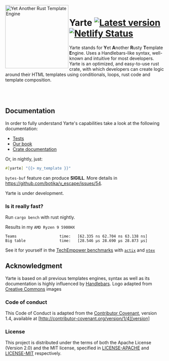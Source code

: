 <br/>

<a href="https://commons.wikimedia.org/wiki/File:Logo_yarte.png">
<img align="left" src="https://upload.wikimedia.org/wikipedia/commons/b/bb/Logo_yarte.png" alt="Yet Another Rust Template Engine" width="200" height="200">
</a>

# Yarte [![Latest version](https://img.shields.io/crates/v/yarte.svg)](https://crates.io/crates/yarte) [![Netlify Status](https://api.netlify.com/api/v1/badges/1ccce8b0-cb08-41b1-a781-f883a6cc7767/deploy-status)](https://app.netlify.com/sites/yarte/deploys)
Yarte stands for **Y**et **A**nother **R**usty **T**emplate **E**ngine. Uses a Handlebars-like syntax, 
well-known and intuitive for most developers. Yarte is an optimized, and easy-to-use 
rust crate, with which developers can create logic around their 
HTML templates using conditionals, loops, rust code and template composition. 

<br/>
<br/>


## Documentation
In order to  fully understand Yarte's capabilities take a look at the following documentation:
- [Tests](./yarte/tests)
- [Our book](https://yarte.netlify.com/)
- [Crate documentation](https://docs.rs/yarte/)

Or, in nightly, just:
```rust
#[yarte] "{{> my_template }}"
```
`bytes-buf` feature can produce **SIGILL**.
More details in https://github.com/botika/v_escape/issues/54.

Yarte is under development.

### Is it really fast?
Run `cargo bench` with rust nightly.

Results in my `AMD Ryzen 9 5900HX`
```
Teams                   time:   [62.335 ns 62.704 ns 63.138 ns]
Big table               time:   [28.546 µs 28.690 µs 28.873 µs]
```

See it for yourself in the [TechEmpower benchmarks][bench] with [`actix`][actix] and [`ntex`][ntex]

## Acknowledgment
Yarte is based on all previous templates engines, syntax as well as its documentation 
is highly influenced by [Handlebars][handlebars]. 
Logo adapted from [Creative Commons][commons] images

[bench]: https://tfb-status.techempower.com/
[handlebars]: https://handlebarsjs.com/
[ntex]: https://github.com/ntex-rs/ntex
[actix]: https://github.com/actix/actix-web
[commons]: https://commons.wikimedia.org

### Code of conduct
This Code of Conduct is adapted from the [Contributor Covenant][homepage], version 1.4, available at [http://contributor-covenant.org/version/1/4][version]

[homepage]: http://contributor-covenant.org
[version]: http://contributor-covenant.org/version/1/4/

### License
This project is distributed under the terms of both the Apache License (Version 2.0) and the MIT license, specified in 
[LICENSE-APACHE](LICENSE-APACHE) and [LICENSE-MIT](LICENSE-MIT) respectively.
